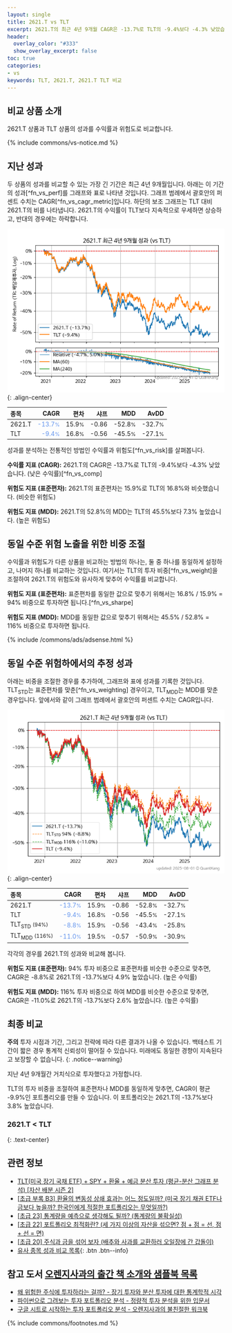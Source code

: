 ```yaml
---
layout: single
title: 2621.T vs TLT
excerpt: 2621.T의 최근 4년 9개월 CAGR은 -13.7%로 TLT의 -9.4%보다 -4.3% 낮았습니다.
header:
  overlay_color: "#333"
  show_overlay_excerpt: false
toc: true
categories:
- vs
keywords: TLT, 2621.T, 2621.T TLT 비교
---
```


## 비교 상품 소개


2621.T 상품과 TLT 상품의 성과를 수익률과 위험도로 비교합니다.





{% include commons/vs-notice.md %}

## 지난 성과

두 상품의 성과를 비교할 수 있는 가장 긴 기간은 최근 4년 9개월입니다. 아래는 이 기간의 성과[^fn_vs_perf]를 그래프와 표로 나타낸 것입니다.
그래프 범례에서 괄호안의 퍼센트 수치는 CAGR[^fn_vs_cagr_metric]입니다.
하단의 보조 그래프는 TLT 대비 2621.T의 비를 나타냅니다.
2621.T의 수익률이 TLT보다 지속적으로 우세하면 상승하고, 반대의 경우에는 하락합니다.

![2621.T](/vs/images/2621-vs-tlt_dual.png){: .align-center}

| **종목** | **CAGR** | **편차** | **샤프** | **MDD** | **AvDD** |
| :------------ | ------: | -----------: | -------: | ------: | -------: |
| 2621.T | <span style="color: cornflowerblue">-13.7<small>%</small></span> | 15.9<small>%</small> | -0.86 | -52.8<small>%</small> | -32.7<small>%</small> |
| TLT | <span style="color: cornflowerblue">-9.4<small>%</small></span> | 16.8<small>%</small> | -0.56 | -45.5<small>%</small> | -27.1<small>%</small> |

<!-- more -->


성과를 분석하는 전통적인 방법인 수익률과 위험도[^fn_vs_risk]를 살펴봅니다.

**수익률 지표 (CAGR):** 2621.T의 CAGR은 -13.7%로 TLT의 -9.4%보다 -4.3% 낮았습니다. (낮은 수익률)[^fn_vs_comp]

**위험도 지표 (표준편차):** 2621.T의 표준편차는 15.9%로 TLT의 16.8%와 비슷했습니다. (비슷한 위험도)

**위험도 지표 (MDD):** 2621.T의 52.8%의 MDD는 TLT의 45.5%보다 7.3% 높았습니다. (높은 위험도)



## 동일 수준 위험 노출을 위한 비중 조절

수익률과 위험도가 다른 상품을 비교하는 방법의 하나는, 둘 중 하나를 동일하게 설정하고, 나머지 하나를 비교하는 것입니다.
여기서는 TLT의 투자 비중[^fn_vs_weight]을 조절하여 2621.T의 위험도와 유사하게 맞추어 수익률를 비교합니다.

**위험도 지표 (표준편차):** 표준편차를 동일한 값으로 맞추기 위해서는 16.8% / 15.9% = 94% 비중으로 투자하면 됩니다.[^fn_vs_sharpe]

**위험도 지표 (MDD):** MDD를 동일한 값으로 맞추기 위해서는 45.5% / 52.8% = 116% 비중으로 투자하면 됩니다.


{% include /commons/ads/adsense.html %}



## 동일 수준 위험하에서의 추정 성과

아래는 비중을 조절한 경우를 추가하여, 그래프와 표에 성과를 기록한 것입니다.
TLT<sub>STD</sub>는 표준편차를 맞춘[^fn_vs_weighting] 경우이고, TLT<sub>MDD</sub>는 MDD를 맞춘 경우입니다.
앞에서와 같이 그래프 범례에서 괄호안의 퍼센트 수치는 CAGR입니다.


![2621.T](/vs/images/2621-vs-tlt.png){: .align-center}



| **종목** | **CAGR** | **편차** | **샤프** | **MDD** | **AvDD** |
| :------------ | ------: | -----------: | -------: | ------: | -------: |
| 2621.T | <span style="color: cornflowerblue">-13.7<small>%</small></span> | 15.9<small>%</small> | -0.86 | -52.8<small>%</small> | -32.7<small>%</small> |
| TLT | <span style="color: cornflowerblue">-9.4<small>%</small></span> | 16.8<small>%</small> | -0.56 | -45.5<small>%</small> | -27.1<small>%</small> |
| TLT<sub>STD</sub> <small>(94%)</small> | <span style="color: cornflowerblue">-8.8<small>%</small></span> | 15.9<small>%</small> | -0.56 | -43.4<small>%</small> | -25.8<small>%</small> |
| TLT<sub>MDD</sub> <small>(116%)</small> | <span style="color: cornflowerblue">-11.0<small>%</small></span> | 19.5<small>%</small> | -0.57 | -50.9<small>%</small> | -30.9<small>%</small> |



각각의 경우를 2621.T의 성과와 비교해 봅니다.

**위험도 지표 (표준편차):** 94% 투자 비중으로 표준편차를 비슷한 수준으로 맞추면, CAGR은 -8.8%로 2621.T의 -13.7%보다 4.9% 높았습니다. (높은 수익률)

**위험도 지표 (MDD):** 116% 투자 비중으로 하여 MDD를 비슷한 수준으로 맞추면, CAGR은 -11.0%로 2621.T의 -13.7%보다 2.6% 높았습니다. (높은 수익률)




## 최종 비교

**주의** 투자 시점과 기간, 그리고 전략에 따라 다른 결과가 나올 수 있습니다. 백테스트 기간이 짧은 경우 통계적 신뢰성이 떨어질 수 있습니다. 미래에도 동일한 경향이 지속된다고 보장할 수 없습니다.
{: .notice--warning}

지난 4년 9개월간 거치식으로 투자했다고 가정합니다.

TLT의 투자 비중을 조절하여 표준편차나 MDD를 동일하게 맞추면, CAGR이 평균 -9.9%인 포트폴리오를 만들 수 있습니다.
이 포트폴리오는 2621.T의 -13.7%보다 3.8% 높았습니다.

### 2621.T &lt; TLT
{: .text-center}


## 관련 정보

- [TLT(미국 장기 국채 ETF) + SPY + 환율 + 예금 분산 투자 (평균-분산 그래프 분석) [자산 배분 시즌 2]](https://m.blog.naver.com/onuri2005/223924670469)
- [[초급 부록 B3] 환율의 변동성 상쇄 효과는 어느 정도일까? (미국 장기 채권 ETF나 금보다 높을까? 한국인에게 적절한 포트폴리오는 무엇일까?)](https://kongdori.tistory.com/394)
- [[초급 23] 통계량을 예측으로 생각해도 될까? (통계량의 불확실성)](https://kongdori.tistory.com/386)
- [[초급 22] 포트폴리오 최적화란? (세 가지 이상의 자산을 섞으면? 점 + 점 = 선, 점 + 선 = 면)](https://kongdori.tistory.com/385)
- [[초급 20] 주식과 금을 섞어 보자 (배추와 사과를 교환하러 오일장에 간 갑돌이)](https://kongdori.tistory.com/382)
- [유사 종목 성과 비교 목록](/vs/){: .btn .btn--info}


## 참고 도서 [오렌지사과의 출간 책 소개와 샘플북 목록](https://kongdori.tistory.com/691)

- [왜 위험한 주식에 투자하라는 걸까? - 장기 투자와 분산 투자에 대한 통계학적 시각](https://kongdori.tistory.com/421)
- [파이썬으로 그려보는 투자 포트폴리오 분석  - 정량적 투자 분석을 위한 입문서](https://kongdori.tistory.com/643)
- [구글 시트로 시작하는 투자 포트폴리오 분석 - 오렌지사과의 불친절한 워크북](https://kongdori.tistory.com/449)

{% include commons/footnotes.md %}